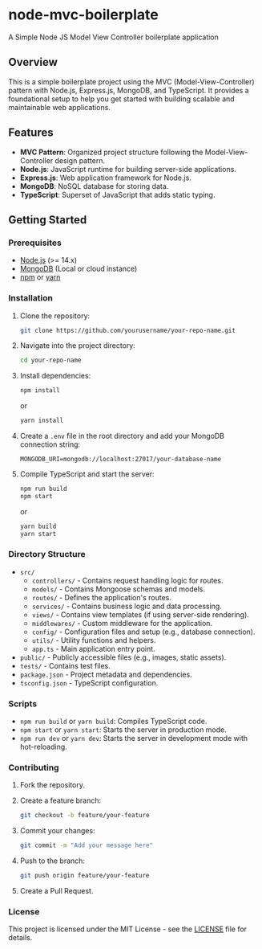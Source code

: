 # node-mvc-boilerplate

A Simple Node JS Model View Controller boilerplate application

## Overview

This is a simple boilerplate project using the MVC (Model-View-Controller) pattern with Node.js, Express.js, MongoDB, and TypeScript. It provides a foundational setup to help you get started with building scalable and maintainable web applications.

## Features

-   **MVC Pattern**: Organized project structure following the Model-View-Controller design pattern.
-   **Node.js**: JavaScript runtime for building server-side applications.
-   **Express.js**: Web application framework for Node.js.
-   **MongoDB**: NoSQL database for storing data.
-   **TypeScript**: Superset of JavaScript that adds static typing.

## Getting Started

### Prerequisites

-   [Node.js](https://nodejs.org/) (>= 14.x)
-   [MongoDB](https://www.mongodb.com/) (Local or cloud instance)
-   [npm](https://www.npmjs.com/) or [yarn](https://yarnpkg.com/)

### Installation

1. Clone the repository:

    ```bash
    git clone https://github.com/yourusername/your-repo-name.git
    ```

2. Navigate into the project directory:

    ```bash
    cd your-repo-name
    ```

3. Install dependencies:

    ```bash
    npm install
    ```

    or

    ```bash
    yarn install
    ```

4. Create a `.env` file in the root directory and add your MongoDB connection string:

    ```plaintext
    MONGODB_URI=mongodb://localhost:27017/your-database-name
    ```

5. Compile TypeScript and start the server:

    ```bash
    npm run build
    npm start
    ```

    or

    ```bash
    yarn build
    yarn start
    ```

### Directory Structure

-   `src/`
    -   `controllers/` - Contains request handling logic for routes.
    -   `models/` - Contains Mongoose schemas and models.
    -   `routes/` - Defines the application's routes.
    -   `services/` - Contains business logic and data processing.
    -   `views/` - Contains view templates (if using server-side rendering).
    -   `middlewares/` - Custom middleware for the application.
    -   `config/` - Configuration files and setup (e.g., database connection).
    -   `utils/` - Utility functions and helpers.
    -   `app.ts` - Main application entry point.
-   `public/` - Publicly accessible files (e.g., images, static assets).
-   `tests/` - Contains test files.
-   `package.json` - Project metadata and dependencies.
-   `tsconfig.json` - TypeScript configuration.

### Scripts

-   `npm run build` or `yarn build`: Compiles TypeScript code.
-   `npm start` or `yarn start`: Starts the server in production mode.
-   `npm run dev` or `yarn dev`: Starts the server in development mode with hot-reloading.

### Contributing

1. Fork the repository.
2. Create a feature branch:

    ```bash
    git checkout -b feature/your-feature
    ```

3. Commit your changes:

    ```bash
    git commit -m "Add your message here"
    ```

4. Push to the branch:

    ```bash
    git push origin feature/your-feature
    ```

5. Create a Pull Request.

### License

This project is licensed under the MIT License - see the [LICENSE](LICENSE) file for details.
